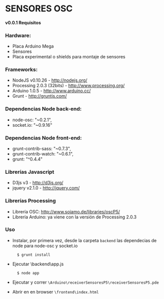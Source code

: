 SENSORES OSC
============

#### v0.0.1 Requisitos

### Hardware:
* Placa Arduino Mega
* Sensores
* Placa experimental o shields para montaje de sensores

### Frameworks:
* NodeJS v0.10.26 - http://nodejs.org/
* Processing 2.0.3 (32bits) - http://www.processing.org/
* Arduino 1.0.5 - http://www.arduino.cc/
* Grunt - http://gruntjs.com/

### Dependencias Node back-end:
* node-osc: "~0.2.1",
* socket.io: "~0.9.16"

### Dependencias Node front-end:
* grunt-contrib-sass: "~0.7.3",
* grunt-contrib-watch: "~0.6.1",
* grunt: "^0.4.4"

### Librerías Javascript
* D3js v3 - http://d3js.org/
* jquery v2.1.0 - http://jquery.com/

### Librerías Processing
* Librería OSC: http://www.sojamo.de/libraries/oscP5/
* Librería Arduino: ya viene con la versión de Processing 2.0.3


### Uso

- Instalar, por primera vez, desde la carpeta `backend` las dependecias de node para node-osc y socket.io 

		$ grunt install

- Ejecutar \backend\app.js

		$ node app

- Ejecutar y correr `\Arduino\receiverSensoresP5\receiverSensoresP5.pde` 

- Abrir en en browser `\frontend\index.html`
